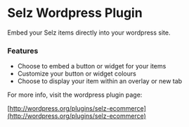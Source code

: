 # Selz Wordpress Plugin

Embed your Selz items directly into your wordpress site. 

### Features

- Choose to embed a button or widget for your items
- Customize your button or widget colours
- Choose to display your item within an overlay or new tab


For more info, visit the wordpress plugin page:

[http://wordpress.org/plugins/selz-ecommerce](http://wordpress.org/plugins/selz-ecommerce)


